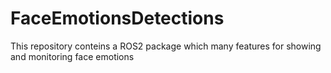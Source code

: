 # FaceEmotionsDetections
This repository conteins a ROS2 package which many features for showing and monitoring face emotions 
